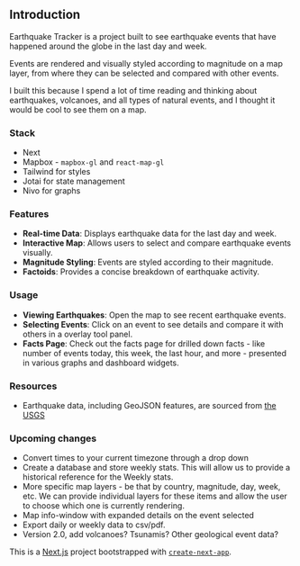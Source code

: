 ## Introduction

Earthquake Tracker is a project built to see earthquake events that have happened around the globe in the last day and week.

Events are rendered and visually styled according to magnitude on a map layer, from where they can be selected and compared with other events.

I built this because I spend a lot of time reading and thinking about earthquakes, volcanoes, and all types of natural events, and I thought it would be cool to see them on a map.

### Stack

- Next
- Mapbox - `mapbox-gl` and `react-map-gl`
- Tailwind for styles
- Jotai for state management
- Nivo for graphs

### Features

- **Real-time Data**: Displays earthquake data for the last day and week.
- **Interactive Map**: Allows users to select and compare earthquake events visually.
- **Magnitude Styling**: Events are styled according to their magnitude.
- **Factoids**: Provides a concise breakdown of earthquake activity.

### Usage

- **Viewing Earthquakes**: Open the map to see recent earthquake events.
- **Selecting Events**: Click on an event to see details and compare it with others in a overlay tool panel.
- **Facts Page**: Check out the facts page for drilled down facts - like number of events today, this week, the last hour, and more - presented in various graphs and dashboard widgets.

### Resources

- Earthquake data, including GeoJSON features, are sourced from [the USGS](https://www.usgs.gov/)

### Upcoming changes

- Convert times to your current timezone through a drop down
- Create a database and store weekly stats. This will allow us to provide a historical reference for the Weekly stats.
- More specific map layers - be that by country, magnitude, day, week, etc. We can provide individual layers for these items and allow the user to choose which one is currently rendering.
- Map info-window with expanded details on the event selected
- Export daily or weekly data to csv/pdf.
- Version 2.0, add volcanoes? Tsunamis? Other geological event data?

This is a [Next.js](https://nextjs.org/) project bootstrapped with [`create-next-app`](https://github.com/vercel/next.js/tree/canary/packages/create-next-app).
